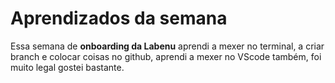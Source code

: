 # Aprendizados da semana

Essa semana de **onboarding da Labenu** aprendi a mexer no terminal, a criar branch e colocar coisas no github, aprendi a mexer no VScode também, foi muito legal gostei bastante.